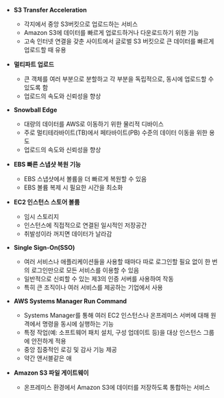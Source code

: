 
- __S3 Transfer Acceleration__
  -  각지에서 중앙 S3버킷으로 업로드하는 서비스
  -  Amazon S3에 데이터를 빠르게 업로드하거나 다운로드하기 위한 기능
  -  고속 인터넷 연결을 갖춘 사이트에서 글로벌 S3 버킷으로 큰 데이터를 빠르게 업로드할 때 유용
    
-  __멀티파트 업로드__
    -   큰 객체를 여러 부분으로 분할하고 각 부분을 독립적으로, 동시에 업로드할 수 있도록 함
    -   업로드의 속도와 신뢰성을 향상
    
-  __Snowball Edge__
    -   대량의 데이터를 AWS로 이동하기 위한 물리적 디바이스
    -   주로 멀티테라바이트(TB)에서 페타바이트(PB) 수준의 데이터 이동을 위한 용도
    -   업로드의 속도와 신뢰성을 향상
 
-  __EBS 빠른 스냅샷 복원 기능__
    -   EBS 스냅샷에서 볼륨을 더 빠르게 복원할 수 있음
    -   EBS 볼륨 복제 시 필요한 시간을 최소화
 
-  __EC2 인스턴스 스토어 볼륨__
    -   임시 스토리지
    -   인스턴스에 직접적으로 연결된 일시적인 저장공간
    -   취발성이라 꺼지면 데이터가 날라감
 
-  __Single Sign-On(SSO)__
    -   여러 서비스나 애플리케이션들을 사용할 때마다 따로 로그인할 필요 없이 한 번의 로그인만으로 모든 서비스를 이용할 수 있음
    -   일반적으로 신뢰할 수 있는 제3의 인증 서버를 사용하여 작동
    -   특히 큰 조직이나 여러 서비스를 제공하는 기업에서 사용

-  __AWS Systems Manager Run Command__
    -   Systems Manager를 통해 여러 EC2 인스턴스나 온프레미스 서버에 대해 원격에서 명령을 동시에 실행하는 기능
    -   특정 작업(예: 소프트웨어 패치 설치, 구성 업데이트 등)을 대상 인스턴스 그룹에 안전하게 적용
    -   중앙 집중적인 로깅 및 감사 기능 제공
    -   약간 앤서블같은 애

-  __Amazon S3 파일 게이트웨이__
    -   온프레미스 환경에서 Amazon S3에 데이터를 저장하도록 통합하는 서비스
